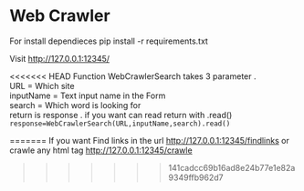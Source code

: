 # Web Crawler 
For install dependieces 
pip install -r requirements.txt

Visit http://127.0.0.1:12345/

<<<<<<< HEAD
Function WebCrawlerSearch takes 3 parameter .<br>
URL = Which site <br>
inputName = Text input name in the Form <br>
search = Which word is looking for <br>
return is response .  if you want can read return with .read() <br>
<code>response=WebCrawlerSearch(URL,inputName,search).read()</code>

=======
If you want Find links in the url http://127.0.0.1:12345/findlinks
or crawle any html tag http://127.0.0.1:12345/crawle
>>>>>>> 141cadcc69b16ad8e24b77e1e82a9349ffb962d7
